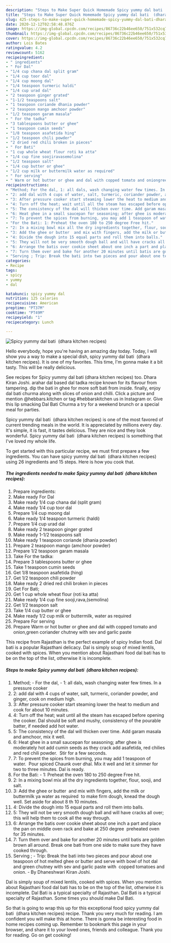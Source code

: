 ```yaml
---
description: "Steps to Make Super Quick Homemade Spicy yummy dal bati  (dhara kitchen recipes)"
title: "Steps to Make Super Quick Homemade Spicy yummy dal bati  (dhara kitchen recipes)"
slug: 425-steps-to-make-super-quick-homemade-spicy-yummy-dal-bati-dhara-kitchen-recipes
date: 2020-12-12T02:58:48.876Z
image: https://img-global.cpcdn.com/recipes/86736c22b46ee650/751x532cq70/spicy-yummy-dal-bati-dhara-kitchen-recipes-recipe-main-photo.jpg
thumbnail: https://img-global.cpcdn.com/recipes/86736c22b46ee650/751x532cq70/spicy-yummy-dal-bati-dhara-kitchen-recipes-recipe-main-photo.jpg
cover: https://img-global.cpcdn.com/recipes/86736c22b46ee650/751x532cq70/spicy-yummy-dal-bati-dhara-kitchen-recipes-recipe-main-photo.jpg
author: Lois Bates
ratingvalue: 4.2
reviewcount: 5162
recipeingredient:
- " ingredients"
- " For Dal"
- "1/4 cup chana dal split gram"
- "1/4 cup toor dal"
- "1/4 cup moong dal"
- "1/4 teaspoon turmeric haldi"
- "1/4 cup urad dal"
- "2 teaspoon ginger grated"
- "1-1/2 teaspoons salt"
- "1 teaspoon coriande dhania powder"
- "2 teaspoon mango amchoor powder"
- "1/2 teaspoon garam masala"
- " For the tadka"
- "3 tablespoons butter or ghee"
- "1 teaspoon cumin seeds"
- "1/8 teaspoon asafetida hing"
- "1/2 teaspoon chili powder"
- "2 dried red chili broken in pieces"
- " For Bati"
- "1 cup whole wheat flour roti ka atta"
- "1/4 cup fine soojiravasemolina"
- "1/2 teaspoon salt"
- "1/4 cup butter or ghee"
- "1/2 cup milk or buttermilk water as required"
- " For serving"
- " Warm or hot butter or ghee and dal with copped tomato and oniongreen coriander chutney with sev and garlic paste"
recipeinstructions:
- "Method; For the dal, 1: all dals, wash changing water few times. In a pressure cooker"
- "2: add dal with 4 cups of water, salt, turmeric, coriander powder, and ginger, cook on medium high."
- "3: After pressure cooker start steaming lower the heat to medium and cook for about 10 minutes."
- "4: Turn off the heat; wait until all the steam has escaped before opening the cooker. Dal should be soft and mushy, consistency of the pourable batter, if needed add hot water."
- "5: The consistency of the dal will thicken over time. Add garam masala and amchoor, mix it well."
- "6: Heat ghee in a small saucepan for seasoning; after ghee is moderately hot add cumin seeds as they crack add asafetida, red chilies and red chili powder.  Stir for a few seconds."
- "7: To prevent the spices from burning, you may add 1 teaspoon of water.  Pour spiced Chaunk over dhal. Mix it well and let it simmer for two to three minutes. Dal is ready."
- "For the Bati: 1: Preheat the oven 180 to 250 degree Free hit."
- "2: In a mixing bowl mix all the dry ingredients together, flour, sooji, and salt."
- "3: Add the ghee or butter  and mix with fingers, add the milk or buttermilk ya water as required  to make firm dough, knead the dough well. Set aside for about 8 th 10 minutes."
- "4: Divide the dough into 15 equal parts and roll them into balls."
- "5: They will not be very smooth dough ball and will have cracks all over; this will help them to cook all the way through."
- "6: Arrange the batis over cookie sheet about one inch a part and place the pan on middle oven rack and bake at 250 degree  preheated oven for 35 minutes."
- "7: Turn them over and bake for another 20 minutes until batis are golden brown all around. Break one bati from one side to make sure they have cooked through."
- "Serving ; Trip: Break the bati into two pieces and pour about one teaspoon of hot melted ghee or butter and serve with bowl of hot dal and green chutney with sev and garlic paste with  copped tomatoes and onion.  By Dhaneshwari Kiran Joshi."
categories:
- Recipe
tags:
- spicy
- yummy
- dal

katakunci: spicy yummy dal 
nutrition: 125 calories
recipecuisine: American
preptime: "PT37M"
cooktime: "PT49M"
recipeyield: "1"
recipecategory: Lunch

---
```



![Spicy yummy dal bati  (dhara kitchen recipes)](https://img-global.cpcdn.com/recipes/86736c22b46ee650/751x532cq70/spicy-yummy-dal-bati-dhara-kitchen-recipes-recipe-main-photo.jpg)

Hello everybody, hope you're having an amazing day today. Today, I will show you a way to make a special dish, spicy yummy dal bati  (dhara kitchen recipes). It is one of my favorites. This time, I'm gonna make it a bit tasty. This will be really delicious.

See recipes for Spicy yummy dal bati (dhara kitchen recipes) too. Dhara Kiran Joshi. arahar dal based dal tadka recipe known for its flavour from tampering. dip the bati in ghee for more soft bati from inside. finally, enjoy dal bati churma along with slices of onion and chilli. Click a picture and mention @hebbars.kitchen or tag #hebbarskitchen us in Instagram or. Give this lip smacking Dal Bati Churma a try for a weekend brunch or a special meal for parties.

Spicy yummy dal bati  (dhara kitchen recipes) is one of the most favored of current trending meals in the world. It is appreciated by millions every day. It's simple, it is fast, it tastes delicious. They are nice and they look wonderful. Spicy yummy dal bati  (dhara kitchen recipes) is something that I've loved my whole life.


To get started with this particular recipe, we must first prepare a few ingredients. You can have spicy yummy dal bati  (dhara kitchen recipes) using 26 ingredients and 15 steps. Here is how you cook that.

<!--inarticleads1-->

##### The ingredients needed to make Spicy yummy dal bati  (dhara kitchen recipes):

1. Prepare  ingredients:
1. Make ready  For Dal
1. Make ready 1/4 cup chana dal (split gram)
1. Make ready 1/4 cup toor dal
1. Prepare 1/4 cup moong dal
1. Make ready 1/4 teaspoon turmeric (haldi)
1. Prepare 1/4 cup urad dal
1. Make ready 2 teaspoon ginger grated
1. Make ready 1-1/2 teaspoons salt
1. Make ready 1 teaspoon coriande (dhania powder)
1. Prepare 2 teaspoon mango (amchoor powder)
1. Prepare 1/2 teaspoon garam masala
1. Take  For the tadka:
1. Prepare 3 tablespoons butter or ghee
1. Take 1 teaspoon cumin seeds
1. Get 1/8 teaspoon asafetida (hing)
1. Get 1/2 teaspoon chili powder
1. Make ready 2 dried red chili broken in pieces
1. Get  For Bati;
1. Get 1 cup whole wheat flour (roti ka atta)
1. Make ready 1/4 cup fine sooji,rava,(semolina)
1. Get 1/2 teaspoon salt
1. Take 1/4 cup butter or ghee
1. Make ready 1/2 cup milk or buttermilk, water as required
1. Prepare  For serving
1. Prepare  Warm or hot butter or ghee and dal with copped tomato and onion,green coriander chutney with sev and garlic paste


This recipe from Rajasthan is the perfect example of spicy Indian food. Dal bati is a popular Rajasthani delicacy. Dal is simply soup of mixed lentils, cooked with spices. When you mention about Rajasthani food dal bati has to be on the top of the list, otherwise it is incomplete. 

<!--inarticleads2-->

##### Steps to make Spicy yummy dal bati  (dhara kitchen recipes):

1. Method; - For the dal, - 1: all dals, wash changing water few times. In a pressure cooker
1. 2: add dal with 4 cups of water, salt, turmeric, coriander powder, and ginger, cook on medium high.
1. 3: After pressure cooker start steaming lower the heat to medium and cook for about 10 minutes.
1. 4: Turn off the heat; wait until all the steam has escaped before opening the cooker. Dal should be soft and mushy, consistency of the pourable batter, if needed add hot water.
1. 5: The consistency of the dal will thicken over time. Add garam masala and amchoor, mix it well.
1. 6: Heat ghee in a small saucepan for seasoning; after ghee is moderately hot add cumin seeds as they crack add asafetida, red chilies and red chili powder.  Stir for a few seconds.
1. 7: To prevent the spices from burning, you may add 1 teaspoon of water.  Pour spiced Chaunk over dhal. Mix it well and let it simmer for two to three minutes. Dal is ready.
1. For the Bati: - 1: Preheat the oven 180 to 250 degree Free hit.
1. 2: In a mixing bowl mix all the dry ingredients together, flour, sooji, and salt.
1. 3: Add the ghee or butter  and mix with fingers, add the milk or buttermilk ya water as required  to make firm dough, knead the dough well. Set aside for about 8 th 10 minutes.
1. 4: Divide the dough into 15 equal parts and roll them into balls.
1. 5: They will not be very smooth dough ball and will have cracks all over; this will help them to cook all the way through.
1. 6: Arrange the batis over cookie sheet about one inch a part and place the pan on middle oven rack and bake at 250 degree  preheated oven for 35 minutes.
1. 7: Turn them over and bake for another 20 minutes until batis are golden brown all around. Break one bati from one side to make sure they have cooked through.
1. Serving ; - Trip: Break the bati into two pieces and pour about one teaspoon of hot melted ghee or butter and serve with bowl of hot dal and green chutney with sev and garlic paste with  copped tomatoes and onion.  - By Dhaneshwari Kiran Joshi.


Dal is simply soup of mixed lentils, cooked with spices. When you mention about Rajasthani food dal bati has to be on the top of the list, otherwise it is incomplete. Dal Bati is a typical specialty of Rajasthan. Dal Bati is a typical specialty of Rajasthan. Some times you should make Dal Bati. 

So that is going to wrap this up for this exceptional food spicy yummy dal bati  (dhara kitchen recipes) recipe. Thank you very much for reading. I am confident you will make this at home. There is gonna be interesting food in home recipes coming up. Remember to bookmark this page in your browser, and share it to your loved ones, friends and colleague. Thank you for reading. Go on get cooking!
